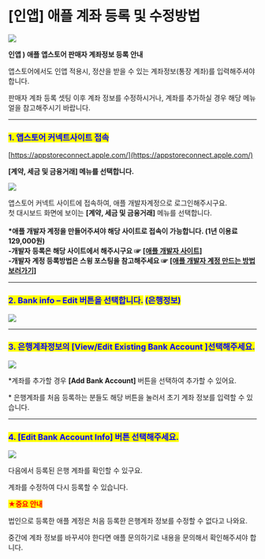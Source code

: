 # \[인앱] 애플 계좌 등록 및 수정방법

![](https://wp.swing2app.co.kr/wp-content/uploads/2018/10/%EC%9D%B8%EC%95%B1-%EC%95%A0%ED%94%8C%EA%B3%84%EC%A2%8C-%EC%A0%9C%EB%AA%A9.png)

**인앱 ) 애플 앱스토어 판매자 계좌정보 등록 안내**

앱스토어에서도 인앱 적용시, 정산을 받을 수 있는 계좌정보(통장 계좌)를 입력해주셔야 합니다.

판매자 계좌 등록 셋팅 이후 계좌 정보를 수정하시거나, 계좌를 추가하실 경우 해당 메뉴얼을 참고해주시기 바랍니다.

***

### <mark style="color:blue;">**1. 앱스토어 커넥트사이트 접속**</mark>

[https://appstoreconnect.apple.com/](https://appstoreconnect.apple.com/)

**\[계약, 세금 및 금융거래] 메뉴를 선택합니다.**

![](https://wp.swing2app.co.kr/wp-content/uploads/2018/10/%EC%95%A0%ED%94%8C%EA%B3%84%EC%A2%8C1.png)

앱스토어 커넥트 사이트에 접속하여, 애플 개발자계정으로 로그인해주시구요.\
첫 대시보드 화면에 보이는 **\[계약, 세금 및 금융거래]** 메뉴를 선택합니다.\
\
**\*애플 개발자 계정을 만들어주셔야 해당 사이트로 접속이 가능합니다. (1년 이용료 129,000원)**\
**-개발자 등록은 해당 사이트에서 해주시구요 ☞** [**\[애플 개발자 사이트\]**](https://developer.apple.com/)\
**-개발자 계정 등록방법은 스윙 포스팅을 참고해주세요  ☞** [**\[애플 개발자 계정 만드는 방법 보러가기\]**](../appstore/apple-developer/#undefined)

***

### <mark style="color:blue;">**2. Bank info – Edit 버튼을 선택합니다.**</mark> <mark style="color:blue;"></mark><mark style="color:blue;">(은행정보)</mark>

![](https://wp.swing2app.co.kr/wp-content/uploads/2018/10/%EC%95%A0%ED%94%8C%EA%B3%84%EC%A2%8C2.png)

***

### <mark style="color:blue;">**3. 은행계좌정보의 \[View/Edit Existing Bank Account ]선택해주세요.**</mark>

![](https://wp.swing2app.co.kr/wp-content/uploads/2018/10/%EC%95%A0%ED%94%8C%EA%B3%84%EC%A2%8C3.png)

\*계좌를 추가할 경우 **\[Add Bank Account]** 버튼을 선택하여 추가할 수 있어요.

\* 은행계좌를 처음 등록하는 분들도 해당 버튼을 눌러서 초기 계좌 정보를 입력할 수 있습니다.

***

### <mark style="color:blue;">**4. \[Edit Bank Account Info] 버튼 선택해주세요.**</mark>

![](https://wp.swing2app.co.kr/wp-content/uploads/2018/10/%EC%95%A0%ED%94%8C%EA%B3%84%EC%A2%8C4.png)

다음에서 등록된 은행 계좌를 확인할 수 있구요.

계좌를 수정하여 다시 등록할 수 있습니다.



<mark style="color:red;">**★중요 안내**</mark>

법인으로 등록한 애플 계정은 처음 등록한 은행계좌 정보를  수정할 수 없다고 나와요.

중간에 계좌 정보를 바꾸셔야 한다면 애플 문의하기로 내용을 문의해서 확인해주셔야 합니다.
